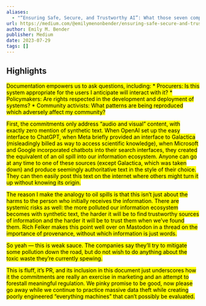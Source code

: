 ```yaml
---
aliases:
  - "“Ensuring Safe, Secure, and Trustworthy AI”: What those seven companies avoided committing to"
url: https://medium.com/@emilymenonbender/ensuring-safe-secure-and-trustworthy-ai-what-those-seven-companies-avoided-committing-to-8c297f9d71a
author: Emily M. Bender
publisher: Medium
date: 2023-07-29
tags: []
---
```


## Highlights
<mark>Documentation empowers us to ask questions, including: * Procurers: Is this system appropriate for the users I anticipate will interact with it? * Policymakers: Are rights respected in the development and deployment of systems? * Community activists: What patterns are being reproduced which adversely affect my community?</mark>

<mark>First, the commitments only address “audio and visual” content, with exactly zero mention of synthetic text. When OpenAI set up the easy interface to ChatGPT, when Meta briefly provided an interface to Galactica (misleadingly billed as way to access scientific knowledge), when Microsoft and Google incorporated chatbots into their search interfaces, they created the equivalent of an oil spill into our information ecosystem. Anyone can go at any time to one of these sources (except Galactica, which was taken down) and produce seemingly authoritative text in the style of their choice. They can then easily post this text on the internet where others might turn it up without knowing its origin.</mark>

<mark>The reason I make the analogy to oil spills is that this isn’t just about the harms to the person who initially receives the information. There are systemic risks as well: the more polluted our information ecosystem becomes with synthetic text, the harder it will be to find trustworthy sources of information and the harder it will be to trust them when we’ve found them. Rich Felker makes this point well over on Mastodon in a thread on the importance of provenance, without which information is just words.</mark>

<mark>So yeah — this is weak sauce. The companies say they’ll try to mitigate some pollution down the road, but do not wish to do anything about the toxic waste they’re currently spewing.</mark>

<mark>This is fluff, it’s PR, and its inclusion in this document just underscores how it the commitments are really an exercise in marketing and an attempt to forestall meaningful regulation. We pinky promise to be good, now please go away while we continue to practice massive data theft while creating poorly engineered “everything machines” that can’t possibly be evaluated.</mark>

